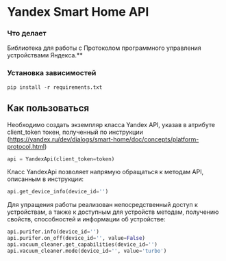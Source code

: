 # Yandex Smart Home API
### Что делает

Библиотека для работы с Протоколом программного управления устройствами Яндекса.**

### Установка зависимостей
```
pip install -r requirements.txt
```

## Как пользоваться

Необходимо создать экземпляр класса Yandex API, указав в атрибуте client_token токен, полученный по инструкции (https://yandex.ru/dev/dialogs/smart-home/doc/concepts/platform-protocol.html)

```python
api = YandexApi(client_token=token)
```

Класс YandexApi позволяет напрямую обращаться к методам API, описанным в инструкции:

```python
api.get_device_info(device_id='')
```

Для упращения работы реализован непосредственный доступ к устройствам, а также к доступным для устройств методам,
получению свойств, способностей и информации об устройстве:

```python
api.purifer.info(device_id='')
api.purifer.on_off(device_id='', value=False)
api.vacuum_cleaner.get_capabilities(device_id='')
api.vacuum_cleaner.mode(device_id='', value='turbo')

```
